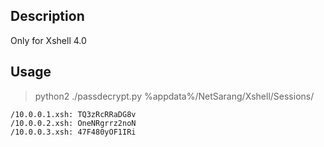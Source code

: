 ## Description

Only for Xshell 4.0

## Usage

> python2 ./passdecrypt.py %appdata%/NetSarang/Xshell/Sessions/

```
/10.0.0.1.xsh: TQ3zRcRRaDG8v
/10.0.0.2.xsh: OneNRgrrz2noN
/10.0.0.3.xsh: 47F480yOF1IRi
```
